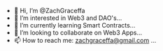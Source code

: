 - 👋 Hi, I’m @ZachGraceffa
- 👀 I’m interested in Web3 and DAO's...
- 🌱 I’m currently learning Smart Contracts...
- 💞️ I’m looking to collaborate on Web3 Apps...
- 📫 How to reach me: zachgraceffa@gmail.com ...

<!---
ZachGraceffa/ZachGraceffa is a ✨ special ✨ repository because its `README.md` (this file) appears on your GitHub profile.
You can click the Preview link to take a look at your changes.
--->
